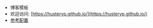 * 博客模板
* 欢迎访问: [https://husteryp.github.io/](https://husteryp.github.io/)
* [参考配置](https://github.com/Huxpro/huxpro.github.io/blob/master/_config.yml)
